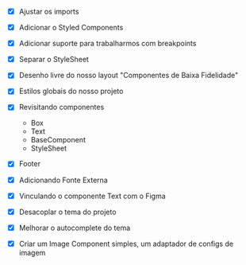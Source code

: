 - [x] Ajustar os imports
- [x] Adicionar o Styled Components
- [x] Adicionar suporte para trabalharmos com breakpoints
- [x] Separar o StyleSheet
- [x] Desenho livre do nosso layout "Componentes de Baixa Fidelidade"
- [x] Estilos globais do nosso projeto
- [x] Revisitando componentes
  - Box
  - Text
  - BaseComponent
  - StyleSheet
- [x] Footer
- [x] Adicionando Fonte Externa
- [x] Vinculando o componente Text com o Figma

- [x] Desacoplar o tema do projeto
- [x] Melhorar o autocomplete do tema

- [x] Criar um Image Component simples, um adaptador de configs de imagem
